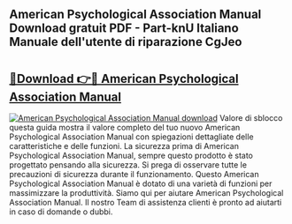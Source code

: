 ## American Psychological Association Manual Download gratuit PDF - Part-knU Italiano Manuale dell'utente di riparazione CgJeo

# <h2><a href="http://dfblr86.blite.top/?on=American+Psychological+Association+Manual">🔗Download 👉🔴 American Psychological Association Manual</a></h2>

[![American Psychological Association Manual download](https://i.imgur.com/lujVjoI.png)](http://dfblr86.blite.top/?on=American+Psychological+Association+Manual)
Valore di sblocco questa guida mostra il valore completo del tuo nuovo American Psychological Association Manual con spiegazioni dettagliate delle caratteristiche e delle funzioni. La sicurezza prima di American Psychological Association Manual, sempre questo prodotto è stato progettato pensando alla sicurezza. Si prega di osservare tutte le precauzioni di sicurezza durante il funzionamento. Questo American Psychological Association Manual è dotato di una varietà di funzioni per massimizzare la produttività. Siamo qui per aiutare American Psychological Association Manual. Il nostro Team di assistenza clienti è pronto ad aiutarti in caso di domande o dubbi.
